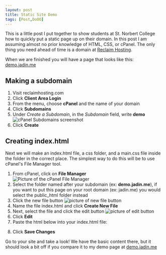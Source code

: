 ```yaml
---
layout: post
title: Static Site Demo
tags: [Post,DoOO]
---
```

This is a little post I put together to show students at St. Norbert College how to quickly put a static page up on their domain. In this post I am assuming almost no prior knowledge of HTML, CSS, or cPanel. The only thing you need ahead of time is a domain at [Reclaim Hosting](https://reclaimhosting.com).

When we are finished you will have a page that looks like this: [demo.jadin.me](demo.jadin.me)

## Making a subdomain
1. Visit reclaimhosting.com
2. Click **Client Area Login**
3. From the menu, choose **cPanel** and the name of your domain
4. Click **Subdomains**
5. Under _Create a Subdomain_, in the _Subdomain_ field, write **demo**
![cPanel Subdomains screenshot](https://i.imgur.com/WSgJUTC.png)
6. Click **Create**

## Creating index.html

Next we will make an index.html file, a css folder, and a main.css file inside the folder in the correct place. The simplest way to do this will be to use cPanel's File Manager tool.

1. From cPanel, click on **File Manager**
![Picture of the cPanel File Manager](https://i.imgur.com/0JXPNAK.png)
2. Select the folder named after your subdomain (ex: **demo.jadin.me**), if you want to put this page on your root domain (ex: jadin.me) you would select the public_html folder instead
3. Click the new file button ![picture of new file button](https://i.imgur.com/e5cOxXl.png)
4. Name the file index.html and click **Create New File**
5. Next, select the file and click the edit button ![picture of edit button](https://i.imgur.com/ucduek5.png)
6. Click **Edit**
7. Paste the html below into your index.html file:
<script src="https://gist.github.com/TaylorJadin/d789db56a7cfc37ebe34af3ed990092f.js"></script>
8. Click **Save Changes**

Go to your site and take a look! We have the basic content there, but it should look a bit off if you compare it to my demo page at [demo.jadin.me](demo.jadin.me)


<script src="https://gist.github.com/TaylorJadin/e912ba2cb1a1edf41f52b2b6da9a78ef.js"></script>